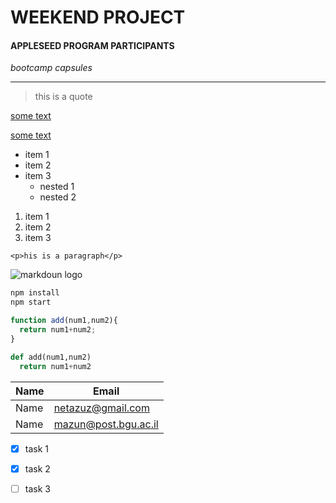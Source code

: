 <!-- heading -->
# **WEEKEND PROJECT**
#### APPLESEED PROGRAM PARTICIPANTS
*bootcamp capsules*

---



<!-- blockquote -->

>this is a quote

<!-- links -->

[some text](http://www.github.com)

[some text](http://www.github.com "title")

<!-- UL -->

* item 1
* item 2
* item 3
  * nested 1
  * nested 2

1. item 1
1. item 2
1. item 3

<!-- inline code block -->

`<p>his is a paragraph</p>`

<!-- images -->

![markdoun logo](https://markdown-here.com/img/icon256.png)

<!-- code blocks -->
```bash
npm install
npm start
```
```javascript
function add(num1,num2){
  return num1+num2;
}
```
```python
def add(num1,num2)
  return num1+num2
```
<!-- Tables -->

| Name | Email                |
| ---- | -------------------- |
| Name | netazuz@gmail.com    |
| Name | mazun@post.bgu.ac.il |

<!-- Tasklist -->

* [x] task 1
* [x] task 2
* [ ] task 3


